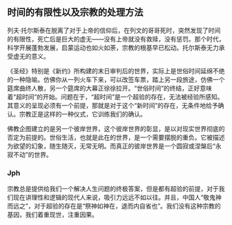 ## 时间的有限性以及宗教的处理方法

列夫·托尔斯泰在脱离了对于上帝的信仰后，在列文的哥哥死时，突然发现了时间的有限性，死亡后是巨大的虚无——没有上帝就没有救赎，没有惩罚。那个时代，科学开展蓬勃发展，启蒙运动也如火如荼，宗教的根基早已松动。托尔斯泰无力承受虚无的意义。  

《圣经》特别是《新约》所构建的末日审判后的世界，实际上是世俗时间延绵不绝的一种隐喻。仿佛你从一列火车下来，可以改签车票，踏上另一段旅途，仿佛一个筵席曲终人散，另一个筵席的大幕正徐徐拉开。“世俗时间”的终结，正好意味着“超时间”的开始。问题在于，“超时间”是一个超验的存在，无法被经验所感知。其意义的呈现必须有一个前提，那就是对于这个“新时间”的存在，无条件地给予确认。宗教正是这样的一种仪式，它训练我们的确认。

佛教企图建立的是另一个彼岸世界，这个彼岸世界的彰显，是以对现实世界彻底的否定为前提的。世俗生活，也就是此在的世界，是一个需要摆脱的重负。它被描述为欲望的幻象，随生随灭，无常无明。而真正的彼岸世界是一个圆寂或涅槃后“永寂不动”的世界。

### Jph

宗教总是提供给我们一个解决人生问题的终极答案，但是都有超验的前提，对于我们现在讲理性和逻辑的现代人来说，吸引力远远不如以往。并且，中国人“敬鬼神而远之”，对于超验的存在是“祭神如神在，退而内自省也”。我们没有这种宗教的基因，我们着重现世，注重因果。
